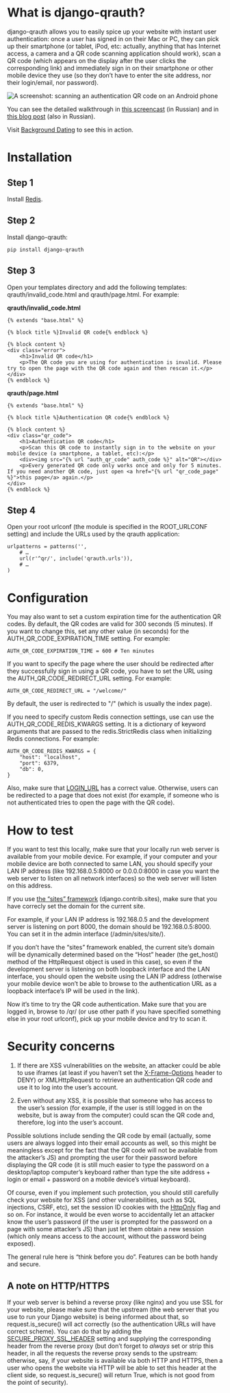 What is django-qrauth?
======================

django-qrauth allows you to easily spice up your website with instant user authentication: once a user has signed in on their Mac or PC, they can pick up their smartphone (or tablet, iPod, etc: actually, anything that has Internet access, a camera and a QR code scanning application should work), scan a QR code (which appears on the display after the user clicks the corresponding link) and immediately sign in on their smartphone or other mobile device they use (so they don’t have to enter the site address, nor their login/email, nor password).

![A screenshot: scanning an authentication QR code on an Android phone](example.png "Scanning an authentication QR code on an Android phone")

You can see the detailed walkthrough in [this screencast](http://www.youtube.com/watch?v=6ob3oR_Frhk) (in Russian) and in [this blog post](http://habrahabr.ru/post/181093/) (also in Russian).

Visit [Background Dating](http://backgrounddating.com/) to see this in action.

Installation
============

Step 1
------

Install [Redis](http://redis.io/).

Step 2
------

Install django-qrauth:

    pip install django-qrauth

Step 3
------

Open your templates directory and add the following templates: qrauth/invalid_code.html and qrauth/page.html. For example:

**qrauth/invalid_code.html**

    {% extends "base.html" %}

    {% block title %}Invalid QR code{% endblock %}

    {% block content %}
    <div class="error">
        <h1>Invalid QR code</h1>
        <p>The QR code you are using for authentication is invalid. Please try to open the page with the QR code again and then rescan it.</p>
    </div>
    {% endblock %}

**qrauth/page.html**

    {% extends "base.html" %}

    {% block title %}Authentication QR code{% endblock %}

    {% block content %}
    <div class="qr_code">
        <h1>Authentication QR code</h1>
        <p>Scan this QR code to instantly sign in to the website on your mobile device (a smartphone, a tablet, etc):</p>
        <div><img src="{% url "auth_qr_code" auth_code %}" alt="QR"></div>
        <p>Every generated QR code only works once and only for 5 minutes. If you need another QR code, just open <a href="{% url "qr_code_page" %}">this page</a> again.</p>
    </div>
    {% endblock %}

Step 4
------

Open your root urlconf (the module is specified in the ROOT_URLCONF setting) and include the URLs used by the qrauth application:

    urlpatterns = patterns('',
        # …
        url(r'^qr/', include('qrauth.urls')),
        # …
    )

Configuration
=============

You may also want to set a custom expiration time for the authentication QR codes. By default, the QR codes are valid for 300 seconds (5 minutes). If you want to change this, set any other value (in seconds) for the AUTH_QR_CODE_EXPIRATION_TIME setting. For example:

    AUTH_QR_CODE_EXPIRATION_TIME = 600 # Ten minutes

If you want to specify the page where the user should be redirected after they successfully sign in using a QR code, you have to set the URL using the AUTH_QR_CODE_REDIRECT_URL setting. For example:

    AUTH_QR_CODE_REDIRECT_URL = "/welcome/"

By default, the user is redirected to "/" (which is usually the index page).

If you need to specify custom Redis connection settings, use can use the AUTH_QR_CODE_REDIS_KWARGS setting. It is a dictionary of keyword arguments that are passed to the redis.StrictRedis class when initializing Redis connections. For example:

    AUTH_QR_CODE_REDIS_KWARGS = {
        "host": "localhost",
        "port": 6379,
        "db": 0,
    }

Also, make sure that [LOGIN_URL](https://docs.djangoproject.com/en/dev/ref/settings/#login-url) has a correct value. Otherwise, users can be redirected to a page that does not exist (for example, if someone who is not authenticated tries to open the page with the QR code).

How to test
===========

If you want to test this locally, make sure that your locally run web server is available from your mobile device. For example, if your computer and your mobile device are both connected to same LAN, you should specify your LAN IP address (like 192.168.0.5:8000 or 0.0.0.0:8000 in case you want the web server to listen on all network interfaces) so the web server will listen on this address.

If you use [the “sites” framework](https://docs.djangoproject.com/en/dev/ref/contrib/sites/) (django.contrib.sites), make sure that you have correcly set the domain for the current site.

For example, if your LAN IP address is 192.168.0.5 and the development server is listening on port 8000, the domain should be 192.168.0.5:8000. You can set it in the admin interface (/admin/sites/site/).

If you don’t have the “sites” framework enabled, the current site’s domain will be dynamically determined based on the “Host” header (the get_host() method of the HttpRequest object is used in this case), so even if the development server is listening on both loopback interface and the LAN interface, you should open the website using the LAN IP address (otherwise your mobile device won’t be able to browse to the authentication URL as a loopback interface’s IP will be used in the link).

Now it’s time to try the QR code authentication. Make sure that you are logged in, browse to /qr/ (or use other path if you have specified something else in your root urlconf), pick up your mobile device and try to scan it.

Security concerns
=================

1. If there are XSS vulnerabilities on the website, an attacker could be able to use iframes (at least if you haven’t set the [X-Frame-Options](https://developer.mozilla.org/en-US/docs/HTTP/X-Frame-Options) header to DENY) or XMLHttpRequest to retrieve an authentication QR code and use it to log into the user’s account.

2. Even without any XSS, it is possible that someone who has access to the user’s session (for example, if the user is still logged in on the website, but is away from the computer) could scan the QR code and, therefore, log into the user’s account.

Possible solutions include sending the QR code by email (actually, some users are always logged into their email accounts as well, so this might be meaningless except for the fact that the QR code will not be available from the attacker’s JS) and prompting the user for their password before displaying the QR code (it is still much easier to type the password on a desktop/laptop computer’s keyboard rather than type the site address + login or email + password on a mobile device’s virtual keyboard).

Of course, even if you implement such protection, you should still carefully check your website for XSS (and other vulnerabilities, such as SQL injections, CSRF, etc), set the session ID cookies with the [HttpOnly](http://en.wikipedia.org/wiki/HTTP_cookie#HttpOnly_cookie) flag and so on. For instance, it would be even worse to accidentally let an attacker know the user’s password (if the user is prompted for the password on a page with some attacker’s JS) than just let them obtain a new session (which only means access to the account, without the password being exposed).

The general rule here is “think before you do”. Features can be both handy and secure.

A note on HTTP/HTTPS
--------------------

If your web server is behind a reverse proxy (like nginx) and you use SSL for your website, please make sure that the upstream (the web server that you use to run your Django website) is being informed about that, so request.is_secure() will act correctly (so the authentication URLs will have correct scheme). You can do that by adding the [SECURE_PROXY_SSL_HEADER](https://docs.djangoproject.com/en/dev/ref/settings/#secure-proxy-ssl-header) setting and supplying the corresponding header from the reverse proxy (but don’t forget to _always_ set or strip this header, in all the requests the reverse proxy sends to the upstream: otherwise, say, if your website is available via both HTTP and HTTPS, then a user who opens the website via HTTP will be able to set this header at the client side, so request.is_secure() will return True, which is not good from the point of security).
